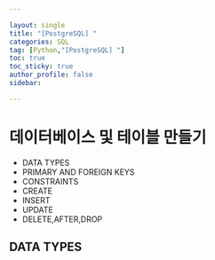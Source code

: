 ```yaml
---

layout: single
title: "[PostgreSQL] "
categories: SQL
tag: [Python,"[PostgreSQL] "]
toc: true
toc_sticky: true
author_profile: false
sidebar:

---
```

# 데이터베이스 및 테이블 만들기
- DATA TYPES
- PRIMARY AND FOREIGN KEYS
- CONSTRAINTS
- CREATE
- INSERT
- UPDATE
- DELETE,AFTER,DROP

## DATA TYPES

